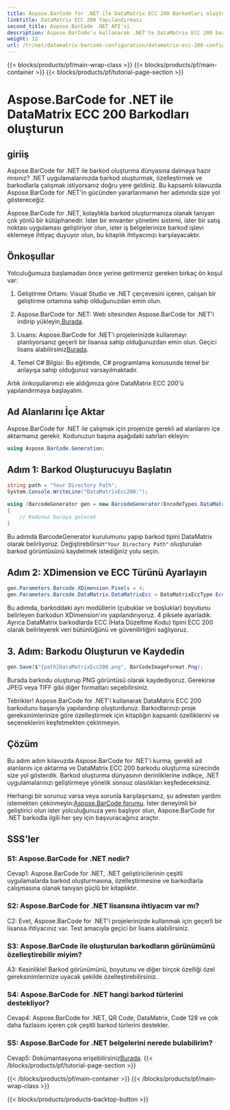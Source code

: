 ```yaml
---
title: Aspose.BarCode for .NET ile DataMatrix ECC 200 Barkodları oluşturun
linktitle: DataMatrix ECC 200 Yapılandırması
second_title: Aspose.BarCode .NET API'si
description: Aspose.BarCode'u kullanarak .NET'te DataMatrix ECC 200 barkodlarını nasıl oluşturacağınızı öğrenin. Verimli barkod oluşturmayla operasyonları kolaylaştırın.
weight: 12
url: /tr/net/datamatrix-barcode-configuration/datamatrix-ecc-200-configuration/
---
```


{{< blocks/products/pf/main-wrap-class >}}
{{< blocks/products/pf/main-container >}}
{{< blocks/products/pf/tutorial-page-section >}}

# Aspose.BarCode for .NET ile DataMatrix ECC 200 Barkodları oluşturun

## giriiş

Aspose.BarCode for .NET ile barkod oluşturma dünyasına dalmaya hazır mısınız? .NET uygulamalarınızda barkod oluşturmak, özelleştirmek ve barkodlarla çalışmak istiyorsanız doğru yere geldiniz. Bu kapsamlı kılavuzda Aspose.BarCode for .NET'in gücünden yararlanmanın her adımında size yol göstereceğiz.

Aspose.BarCode for .NET, kolaylıkla barkod oluşturmanıza olanak tanıyan çok yönlü bir kütüphanedir. İster bir envanter yönetimi sistemi, ister bir satış noktası uygulaması geliştiriyor olun, ister iş belgelerinize barkod işlevi eklemeye ihtiyaç duyuyor olun, bu kitaplık ihtiyacınızı karşılayacaktır.

## Önkoşullar

Yolculuğumuza başlamadan önce yerine getirmeniz gereken birkaç ön koşul var:

1. Geliştirme Ortamı: Visual Studio ve .NET çerçevesini içeren, çalışan bir geliştirme ortamına sahip olduğunuzdan emin olun.

2.  Aspose.BarCode for .NET: Web sitesinden Aspose.BarCode for .NET'i indirip yükleyin,[Burada](https://releases.aspose.com/barcode/net/).

3.  Lisans: Aspose.BarCode for .NET'i projelerinizde kullanmayı planlıyorsanız geçerli bir lisansa sahip olduğunuzdan emin olun. Geçici lisans alabilirsiniz[Burada](https://purchase.aspose.com/temporary-license/).

4. Temel C# Bilgisi: Bu eğitimde, C# programlama konusunda temel bir anlayışa sahip olduğunuz varsayılmaktadır.

Artık önkoşullarımızı ele aldığımıza göre DataMatrix ECC 200'ü yapılandırmaya başlayalım.

## Ad Alanlarını İçe Aktar

Aspose.BarCode for .NET ile çalışmak için projenize gerekli ad alanlarını içe aktarmanız gerekir. Kodunuzun başına aşağıdaki satırları ekleyin:

```csharp
using Aspose.BarCode.Generation;
```

## Adım 1: Barkod Oluşturucuyu Başlatın

```csharp
string path = "Your Directory Path";
System.Console.WriteLine("DataMatrixEcc200:");

using (BarcodeGenerator gen = new BarcodeGenerator(EncodeTypes.DataMatrix, "Åspóse.Barcóde©"))
{
    // Kodunuz buraya gelecek
}
```

 Bu adımda BarcodeGenerator kurulumunu yapıp barkod tipini DataMatrix olarak belirliyoruz. Değiştirebilirsin`"Your Directory Path"` oluşturulan barkod görüntüsünü kaydetmek istediğiniz yolu seçin.

## Adım 2: XDimension ve ECC Türünü Ayarlayın

```csharp
gen.Parameters.Barcode.XDimension.Pixels = 4;
gen.Parameters.Barcode.DataMatrix.DataMatrixEcc = DataMatrixEccType.Ecc200;
```

Bu adımda, barkoddaki ayrı modüllerin (çubuklar ve boşluklar) boyutunu belirleyen barkodun XDimension'ını yapılandırıyoruz. 4 piksele ayarladık. Ayrıca DataMatrix barkodlarda ECC (Hata Düzeltme Kodu) tipini ECC 200 olarak belirleyerek veri bütünlüğünü ve güvenilirliğini sağlıyoruz.

## 3. Adım: Barkodu Oluşturun ve Kaydedin

```csharp
gen.Save($"{path}DataMatrixEcc200.png", BarCodeImageFormat.Png);
```

Burada barkodu oluşturup PNG görüntüsü olarak kaydediyoruz. Gerekirse JPEG veya TIFF gibi diğer formatları seçebilirsiniz.

Tebrikler! Aspose.BarCode for .NET'i kullanarak DataMatrix ECC 200 barkodunu başarıyla yapılandırıp oluşturdunuz. Barkodlarınızı proje gereksinimlerinize göre özelleştirmek için kitaplığın kapsamlı özelliklerini ve seçeneklerini keşfetmekten çekinmeyin.

## Çözüm

Bu adım adım kılavuzda Aspose.BarCode for .NET'i kurma, gerekli ad alanlarını içe aktarma ve DataMatrix ECC 200 barkodu oluşturma sürecinde size yol gösterdik. Barkod oluşturma dünyasının derinliklerine indikçe, .NET uygulamalarınızı geliştirmeye yönelik sonsuz olasılıkları keşfedeceksiniz.

 Herhangi bir sorunuz varsa veya sorunla karşılaşırsanız, şu adresten yardım istemekten çekinmeyin:[Aspose.BarCode forumu](https://forum.aspose.com/c/barcode/13). İster deneyimli bir geliştirici olun ister yolculuğunuza yeni başlıyor olun, Aspose.BarCode for .NET barkodla ilgili her şey için başvuracağınız araçtır.

## SSS'ler

### S1: Aspose.BarCode for .NET nedir?

Cevap1: Aspose.BarCode for .NET, .NET geliştiricilerinin çeşitli uygulamalarda barkod oluşturmasına, özelleştirmesine ve barkodlarla çalışmasına olanak tanıyan güçlü bir kitaplıktır.

### S2: Aspose.BarCode for .NET lisansına ihtiyacım var mı?

C2: Evet, Aspose.BarCode for .NET'i projelerinizde kullanmak için geçerli bir lisansa ihtiyacınız var. Test amacıyla geçici bir lisans alabilirsiniz.

### S3: Aspose.BarCode ile oluşturulan barkodların görünümünü özelleştirebilir miyim?

A3: Kesinlikle! Barkod görünümünü, boyutunu ve diğer birçok özelliği özel gereksinimlerinize uyacak şekilde özelleştirebilirsiniz.

### S4: Aspose.BarCode for .NET hangi barkod türlerini destekliyor?

Cevap4: Aspose.BarCode for .NET, QR Code, DataMatrix, Code 128 ve çok daha fazlasını içeren çok çeşitli barkod türlerini destekler.

### S5: Aspose.BarCode for .NET belgelerini nerede bulabilirim?

 Cevap5: Dokümantasyona erişebilirsiniz[Burada](https://reference.aspose.com/barcode/net/).
{{< /blocks/products/pf/tutorial-page-section >}}

{{< /blocks/products/pf/main-container >}}
{{< /blocks/products/pf/main-wrap-class >}}

{{< blocks/products/products-backtop-button >}}
